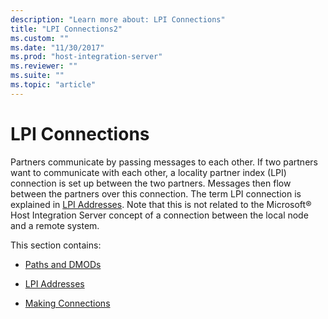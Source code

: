 ```yaml
---
description: "Learn more about: LPI Connections"
title: "LPI Connections2"
ms.custom: ""
ms.date: "11/30/2017"
ms.prod: "host-integration-server"
ms.reviewer: ""
ms.suite: ""
ms.topic: "article"
---
```

# LPI Connections
Partners communicate by passing messages to each other. If two partners want to communicate with each other, a locality partner index (LPI) connection is set up between the two partners. Messages then flow between the partners over this connection. The term LPI connection is explained in [LPI Addresses](../core/lpi-addresses1.md). Note that this is not related to the Microsoft® Host Integration Server concept of a connection between the local node and a remote system.  
  
 This section contains:  
  
-   [Paths and DMODs](../core/paths-and-dmods2.md)  
  
-   [LPI Addresses](../core/lpi-addresses1.md)  
  
-   [Making Connections](../core/making-connections1.md)
